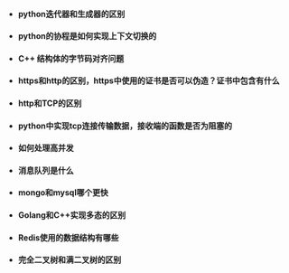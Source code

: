 - #### python迭代器和生成器的区别

- #### python的协程是如何实现上下文切换的

- #### C++ 结构体的字节码对齐问题

- #### https和http的区别，https中使用的证书是否可以伪造？证书中包含有什么

- #### http和TCP的区别

- #### python中实现tcp连接传输数据，接收端的函数是否为阻塞的

- #### 如何处理高并发

- #### 消息队列是什么

- #### mongo和mysql哪个更快

- #### Golang和C++实现多态的区别

- #### Redis使用的数据结构有哪些

- #### 完全二叉树和满二叉树的区别